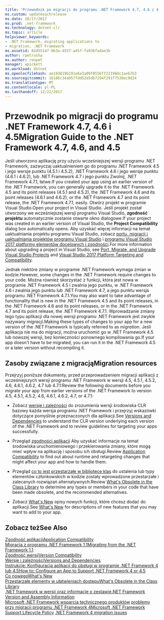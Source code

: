 ```yaml
---
title: 'Przewodnik po migracji do programu .NET Framework 4.7, 4.6 i 4.5 '
ms.custom: updateeachrelease
ms.date: 10/17/2017
ms.prod: .net-framework
ms.technology: dotnet-clr
ms.topic: article
helpviewer_keywords:
- .NET Framework, migrating applications to
- migration, .NET Framework
ms.assetid: 02d55147-9b3a-4557-a45f-fa936fadae3b
author: rpetrusha
ms.author: ronpet
manager: wpickett
ms.workload: dotnet
ms.openlocfilehash: ae193819b191e6a3a09f0556ff221960c1aeb7b3
ms.sourcegitcommit: 16186c34a957fdd52e5db7294f291f7530ac9d24
ms.translationtype: MT
ms.contentlocale: pl-PL
ms.lasthandoff: 12/22/2017
---
```

# <a name="migration-guide-to-the-net-framework-47-46-and-45"></a><span data-ttu-id="03f6d-102">Przewodnik po migracji do programu .NET Framework 4.7, 4.6 i 4.5</span><span class="sxs-lookup"><span data-stu-id="03f6d-102">Migration Guide to the .NET Framework 4.7, 4.6, and 4.5</span></span> 
<span data-ttu-id="03f6d-103">Jeśli utworzono aplikację przy użyciu wcześniejszej wersji programu .NET Framework, zazwyczaj uaktualnieniem go do programu .NET Framework 4.5 i jego wersje punktu (4.5.1 i 4.5.2), .NET Framework 4.6 i jego wersje punktu (4.6.1 i 4.6.2), lub .NET Framework 4.7 i jego punktu Zwolnij, .NET Framework 4.7.1, łatwe.</span><span class="sxs-lookup"><span data-stu-id="03f6d-103">If you created your app using an earlier version of the .NET Framework, you can generally upgrade it to the .NET Framework 4.5 and its point releases (4.5.1 and 4.5.2), the .NET Framework 4.6 and its point releases (4.6.1 and 4.6.2), or the .NET Framework 4.7 and its point release, the .NET Framework 4.7.1, easily.</span></span> <span data-ttu-id="03f6d-104">Otwórz projekt w programie Visual Studio.</span><span class="sxs-lookup"><span data-stu-id="03f6d-104">Open your project in Visual Studio.</span></span> <span data-ttu-id="03f6d-105">Jeśli projekt został utworzony we wcześniejszej wersji programu Visual Studio, **zgodność projektu** automatycznie zostanie otwarte okno dialogowe.</span><span class="sxs-lookup"><span data-stu-id="03f6d-105">If your project was created in an earlier version of Visual Studio, the **Project Compatibility** dialog box automatically opens.</span></span> <span data-ttu-id="03f6d-106">Aby uzyskać więcej informacji na temat uaktualniania projektu programu Visual Studio, zobacz [portu, migracji i uaktualniania projektów programu Visual Studio](/visualstudio/porting/port-migrate-and-upgrade-visual-studio-projects) i [programu Visual Studio 2017 platformy elementów docelowych i zgodności](https://www.visualstudio.com/en-us/productinfo/vs2017-compatibility-vs).</span><span class="sxs-lookup"><span data-stu-id="03f6d-106">For more information about upgrading a project in Visual Studio, see [Port, Migrate, and Upgrade Visual Studio Projects](/visualstudio/porting/port-migrate-and-upgrade-visual-studio-projects) and [Visual Studio 2017 Platform Targeting and Compatibility](https://www.visualstudio.com/en-us/productinfo/vs2017-compatibility-vs).</span></span>  
  
 <span data-ttu-id="03f6d-107">Jednak niektóre zmiany w programie .NET Framework wymaga zmian w kodzie.</span><span class="sxs-lookup"><span data-stu-id="03f6d-107">However, some changes in the .NET Framework require changes to your code.</span></span> <span data-ttu-id="03f6d-108">Można również skorzystać z funkcji, która jest nowa w programie .NET Framework 4.5 i zwalnia jego punktu, w .NET Framework 4.6 i zwalnia jego punktu lub .NET Framework 4.7, a jego punktu wersja programu .NET Framework 4.7.1.</span><span class="sxs-lookup"><span data-stu-id="03f6d-108">You may also want to take advantage of functionality that is new in the .NET Framework 4.5 and its point releases, in the .NET Framework 4.6 and its point releases, or in the .NET Framework 4.7 and its point release, the .NET Framework 4.7.1.</span></span> <span data-ttu-id="03f6d-109">Wprowadzanie zmiany tego typu aplikacji dla nowej wersji programu .NET Framework jest zwykle nazywany *migracji*.</span><span class="sxs-lookup"><span data-stu-id="03f6d-109">Making these types of changes to your app for a new version of the .NET Framework is typically referred to as *migration*.</span></span> <span data-ttu-id="03f6d-110">Jeśli aplikacja nie ma do migracji, można uruchomić go w .NET Framework 4.5 lub nowszej wersji, bez konieczności ponownego kompilowania go.</span><span class="sxs-lookup"><span data-stu-id="03f6d-110">If your app doesn't have to be migrated, you can run it in the .NET Framework 4.5 or a later version without recompiling it.</span></span>  
  
## <a name="migration-resources"></a><span data-ttu-id="03f6d-111">Zasoby związane z migracją</span><span class="sxs-lookup"><span data-stu-id="03f6d-111">Migration resources</span></span>  
 <span data-ttu-id="03f6d-112">Przejrzyj poniższe dokumenty, przed przeprowadzeniem migracji aplikacji z wcześniejszych wersji programu .NET Framework w wersji 4.5, 4.5.1, 4.5.2, 4.6, 4.6.1, 4.6.2, 4.7 lub 4.7.1:</span><span class="sxs-lookup"><span data-stu-id="03f6d-112">Review the following documents before you migrate your app from earlier versions of the .NET Framework to version 4.5, 4.5.1, 4.5.2, 4.6, 4.6.1, 4.6.2, 4.7, or 4.7.1:</span></span>  
  
-   <span data-ttu-id="03f6d-113">Zobacz [wersje i zależności](../../../docs/framework/migration-guide/versions-and-dependencies.md) do zrozumienia wersji środowiska CLR bazowy każda wersja programu .NET Framework i przejrzyj wskazówki dotyczące pomyślnie przeznaczonych dla aplikacji.</span><span class="sxs-lookup"><span data-stu-id="03f6d-113">See [Versions and Dependencies](../../../docs/framework/migration-guide/versions-and-dependencies.md) to understand the CLR version underlying each version of the .NET Framework and to review guidelines for targeting your apps successfully.</span></span>  
  
-   <span data-ttu-id="03f6d-114">Przegląd [zgodności aplikacji](../../../docs/framework/migration-guide/application-compatibility.md) Aby uzyskać informacje na temat środowiska uruchomieniowego i przekierowania zmiany, które mogą mieć wpływ na aplikację i sposobu ich obsługi.</span><span class="sxs-lookup"><span data-stu-id="03f6d-114">Review [Application Compatibility](../../../docs/framework/migration-guide/application-compatibility.md) to find out about runtime and retargeting changes that might affect your app and how to handle them.</span></span>  
  
-   <span data-ttu-id="03f6d-115">Przegląd [co to jest przestarzałe w bibliotece klas](../../../docs/framework/whats-new/whats-obsolete.md) do ustalenia lub typy elementów członkowskich w kodzie zostały wprowadzone przestarzałe i zalecanych rozwiązań alternatywnych.</span><span class="sxs-lookup"><span data-stu-id="03f6d-115">Review [What's Obsolete in the Class Library](../../../docs/framework/whats-new/whats-obsolete.md) to determine any types or members in your code that have been made obsolete, and the recommended alternatives.</span></span>  
  
-   <span data-ttu-id="03f6d-116">Zobacz [What's New](../../../docs/framework/whats-new/index.md) opisy nowych funkcji, które chcesz dodać do aplikacji.</span><span class="sxs-lookup"><span data-stu-id="03f6d-116">See [What's New](../../../docs/framework/whats-new/index.md) for descriptions of new features that you may want to add to your app.</span></span>  
  
## <a name="see-also"></a><span data-ttu-id="03f6d-117">Zobacz też</span><span class="sxs-lookup"><span data-stu-id="03f6d-117">See Also</span></span>  
 [<span data-ttu-id="03f6d-118">Zgodność aplikacji</span><span class="sxs-lookup"><span data-stu-id="03f6d-118">Application Compatibility</span></span>](../../../docs/framework/migration-guide/application-compatibility.md)  
 [<span data-ttu-id="03f6d-119">Migracja z programu .NET Framework 1.1</span><span class="sxs-lookup"><span data-stu-id="03f6d-119">Migrating from the .NET Framework 1.1</span></span>](../../../docs/framework/migration-guide/migrating-from-the-net-framework-1-1.md)  
 [<span data-ttu-id="03f6d-120">Zgodność wersji</span><span class="sxs-lookup"><span data-stu-id="03f6d-120">Version Compatibility</span></span>](../../../docs/framework/migration-guide/version-compatibility.md)  
 [<span data-ttu-id="03f6d-121">Wersje i zależności</span><span class="sxs-lookup"><span data-stu-id="03f6d-121">Versions and Dependencies</span></span>](../../../docs/framework/migration-guide/versions-and-dependencies.md)  
 [<span data-ttu-id="03f6d-122">Instrukcje: Konfiguracja aplikacji do obsługi w programie .NET Framework 4 lub 4.5</span><span class="sxs-lookup"><span data-stu-id="03f6d-122">How to: Configure an App to Support .NET Framework 4 or 4.5</span></span>](../../../docs/framework/migration-guide/how-to-configure-an-app-to-support-net-framework-4-or-4-5.md)  
 [<span data-ttu-id="03f6d-123">Co nowego</span><span class="sxs-lookup"><span data-stu-id="03f6d-123">What's New</span></span>](../../../docs/framework/whats-new/index.md)  
 [<span data-ttu-id="03f6d-124">Przestarzałe elementy w ułatwieniach dostępu</span><span class="sxs-lookup"><span data-stu-id="03f6d-124">What's Obsolete in the Class Library</span></span>](../../../docs/framework/whats-new/whats-obsolete.md)  
 [<span data-ttu-id="03f6d-125">.NET framework w wersji oraz informacje o zestawie</span><span class="sxs-lookup"><span data-stu-id="03f6d-125">.NET Framework Version and Assembly Information</span></span>](http://go.microsoft.com/fwlink/?LinkId=201701)  
 <span data-ttu-id="03f6d-126">[Microsoft .NET Framework wsparcia technicznego produktów](http://go.microsoft.com/fwlink/?LinkId=196607) [problemy przy migracji programu .NET Framework 4](net-framework-4-migration-issues.md)</span><span class="sxs-lookup"><span data-stu-id="03f6d-126">[Microsoft .NET Framework Support Lifecycle Policy](http://go.microsoft.com/fwlink/?LinkId=196607) [.NET Framework 4 migration issues](net-framework-4-migration-issues.md)</span></span>
